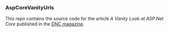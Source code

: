 ### AspCoreVanityUrls

This repo contains the source code for the article _A Vanity Look at ASP.Net Core_ published in the [DNC magazine](http://www.dotnetcurry.com/aspnet/1312/aspnet-core-request-pipeline-vanity-url).
